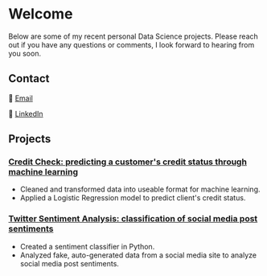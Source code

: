 # Welcome

Below are some of my recent personal Data Science projects. Please reach out if you have any questions or comments, I look forward to hearing from you soon.

## Contact

:e-mail: [Email](hernandezjp01@gmail.com)

:link: [LinkedIn](https://www.linkedin.com/)

## Projects

### [Credit Check: predicting a customer's credit status through machine learning](https://github.com/JonP-HN/Data-Science-projects/tree/master/Credit%20Check)
* Cleaned and transformed data into useable format for machine learning.
* Applied a Logistic Regression model to predict client's credit status.

### [Twitter Sentiment Analysis: classification of social media post sentiments](https://github.com/JonP-HN/Data-Science-projects/tree/master/Twitter%20Sentiment%20Analysis)

* Created a sentiment classifier in Python.
* Analyzed fake, auto-generated data from a social media site to analyze social media post sentiments.
